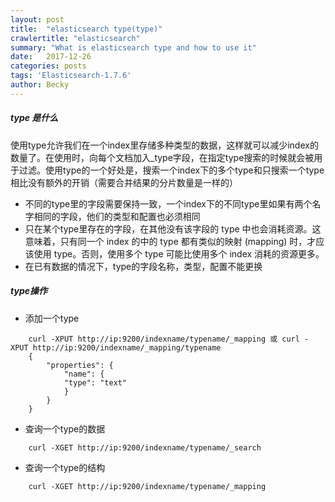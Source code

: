 ```yaml
---
layout: post
title:  "elasticsearch type(type)"
crawlertitle: "elasticsearch"
summary: "What is elasticsearch type and how to use it"
date:   2017-12-26
categories: posts
tags: 'Elasticsearch-1.7.6'
author: Becky
---
```

##### type 是什么

使用type允许我们在一个index里存储多种类型的数据，这样就可以减少index的数量了。在使用时，向每个文档加入_type字段，在指定type搜索的时候就会被用于过滤。使用type的一个好处是，搜索一个index下的多个type和只搜索一个type相比没有额外的开销（需要合并结果的分片数量是一样的）

* 不同的type里的字段需要保持一致，一个index下的不同type里如果有两个名字相同的字段，他们的类型和配置也必须相同
* 只在某个type里存在的字段，在其他没有该字段的 type 中也会消耗资源。这意味着，只有同一个 index 的中的 type 都有类似的映射 (mapping) 时，才应该使用 type。否则，使用多个 type 可能比使用多个 index 消耗的资源更多。
* 在已有数据的情况下，type的字段名称，类型，配置不能更换

##### type操作

* 添加一个type
```
    curl -XPUT http://ip:9200/indexname/typename/_mapping 或 curl -XPUT http://ip:9200/indexname/_mapping/typename
    {
        "properties": {
            "name": {
            "type": "text"
            }
        }
    }
```
* 查询一个type的数据
```
    curl -XGET http://ip:9200/indexname/typename/_search
```
* 查询一个type的结构
```
    curl -XGET http://ip:9200/indexname/typename/_mapping
```